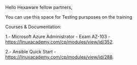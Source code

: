 Hello Hexaware fellow partners,

You can use this space for Testing pursposes on the training

Courses & Documentation:

1.- Microsoft Azure Administrator - Exam AZ-103 - https://linuxacademy.com/cp/modules/view/id/352.

2.- Ansible Quick Start - https://linuxacademy.com/cp/modules/view/id/288.
